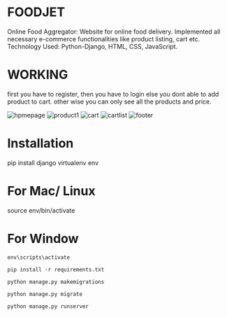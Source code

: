 # FOODJET
Online Food Aggregator: 
Website for online food delivery.
Implemented all necessary e-commerce functionalities like product listing, cart etc.
Technology Used: Python-Django, HTML, CSS, JavaScript.

# WORKING 
first you have to register,
then you have to login else you dont able to add product to cart. other wise you can only see all the products and price.

![hpmepage](https://user-images.githubusercontent.com/92264484/185748981-9d9217a7-6f21-4c61-956c-13ed35996466.JPG)
![product1](https://user-images.githubusercontent.com/92264484/185749024-4ebf6513-9a9c-4095-b127-d8276bb63048.JPG)
![cart](https://user-images.githubusercontent.com/92264484/185749028-d533f3ad-4d77-44ae-968c-1522ea078da4.JPG)
![cartlist](https://user-images.githubusercontent.com/92264484/185749032-88867797-1350-4c71-8bf5-75279c811530.JPG)
![footer](https://user-images.githubusercontent.com/92264484/185749033-74517fdc-e4ac-4db0-a565-9d079715f153.JPG)


# Installation

pip install django
virtualenv env

# For Mac/ Linux

source env/bin/activate

# For Window
`env\scripts\activate`

`pip install -r requirements.txt`

`python manage.py makemigrations`

`python manage.py migrate`

`python manage.py runserver`

